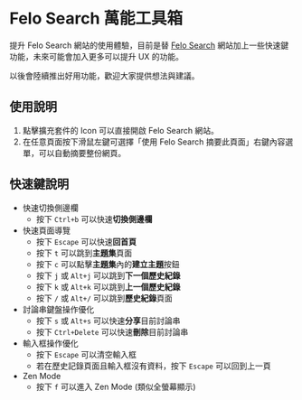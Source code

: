 # Felo Search 萬能工具箱

提升 Felo Search 網站的使用體驗，目前是替 [Felo Search](https://felo.ai) 網站加上一些快速鍵功能，未來可能會加入更多可以提升 UX 的功能。

以後會陸續推出好用功能，歡迎大家提供想法與建議。

## 使用說明

1. 點擊擴充套件的 Icon 可以直接開啟 Felo Search 網站。
2. 在任意頁面按下滑鼠左鍵可選擇「使用 Felo Search 摘要此頁面」右鍵內容選單，可以自動摘要整份網頁。

## 快速鍵說明

- 快速切換側邊欄
  - 按下 `Ctrl+b` 可以快速**切換側邊欄**
- 快速頁面導覽
  - 按下 `Escape` 可以快速**回首頁**
  - 按下 `t` 可以跳到**主題集**頁面
  - 按下 `c` 可以點擊**主題集**內的**建立主題**按鈕
  - 按下 `j` 或 `Alt+j` 可以跳到**下一個歷史紀錄**
  - 按下 `k` 或 `Alt+k` 可以跳到**上一個歷史紀錄**
  - 按下 `/` 或 `Alt+/` 可以跳到**歷史紀錄**頁面
- 討論串鍵盤操作優化
  - 按下 `s` 或 `Alt+s` 可以快速**分享**目前討論串
  - 按下 `Ctrl+Delete` 可以快速**刪除**目前討論串
- 輸入框操作優化
  - 按下 `Escape` 可以清空輸入框
  - 若在歷史記錄頁面且輸入框沒有資料，按下 `Escape` 可以回到上一頁
- Zen Mode
  - 按下 `f` 可以進入 Zen Mode (類似全螢幕顯示)
